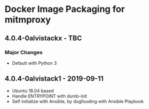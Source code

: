 # Docker Image Packaging for mitmproxy

## 4.0.4-0alvistackx - TBC

### Major Changes

  - Default with Python 3

## 4.0.4-0alvistack1 - 2019-09-11

  - Ubuntu 18.04 based
  - Handle ENTRYPOINT with dumb-init
  - Self initialize with Ansible, by dogfooding with Ansible Playbook

